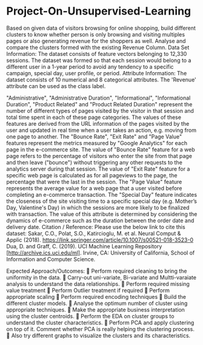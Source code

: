 # Project-On-Unsupervised-Learning
Based on given data of visitors browsing for online shopping, build different clusters to know whether person is only browsing and visiting multiples pages or also generating revenue for the shoppers as well.  Analyse and compare the clusters formed with the existing Revenue Column.
Data Set Information:
The dataset consists of feature vectors belonging to 12,330 sessions. The dataset was formed so that each session would belong to a different user in a 1-year period to avoid any tendency to a specific campaign, special day, user profile, or period.
Attribute Information:
The dataset consists of 10 numerical and 8 categorical attributes.
The 'Revenue' attribute can be used as the class label.

"Administrative", "Administrative Duration", "Informational", "Informational Duration", "Product Related" and "Product Related Duration" represent the number of different types of pages visited by the visitor in that session and total time spent in each of these page categories. 
The values of these features are derived from the URL information of the pages visited by the user and updated in real time when a user takes an action, e.g. moving from one page to another. The "Bounce Rate", "Exit Rate" and "Page Value" features represent the metrics measured by "Google Analytics" for each page in the e-commerce site. The value of "Bounce Rate" feature for a web page refers to the percentage of visitors who enter the site from that page and then leave ("bounce") without triggering any other requests to the analytics server during that session. The value of "Exit Rate" feature for a specific web page is calculated as for all pageviews to the page, the percentage that were the last in the session. The "Page Value" feature represents the average value for a web page that a user visited before completing an e-commerce transaction. The "Special Day" feature indicates the closeness of the site visiting time to a specific special day (e.g. Mother’s Day, Valentine's Day) in which the sessions are more likely to be finalized with transaction. The value of this attribute is determined by considering the dynamics of e-commerce such as the duration between the order date and delivery date. 
Citation / Reference:
Please use the below link to cite this dataset:
Sakar, C.O., Polat, S.O., Katircioglu, M. et al. Neural Comput & Applic (2018).
https://link.springer.com/article/10.1007/s00521-018-3523-0
Dua, D. and Graff, C. (2019). UCI Machine Learning Repository [http://archive.ics.uci.edu/ml]. Irvine, CA: University of California, School of Information and Computer Science.

Expected Approach/Outcomes:
	Perform required cleaning to bring the uniformity in the data.
	Carry-out uni-variate, Bi-variate and Multti-varaiate analysis to understand the data relationships.
	Perform required missing value treatment
	Perform Outlier treatment if required
	Perform appropriate scaling
	Perform required encoding techniques
	Build the different cluster models.
	Analyse the optimum number of cluster using appropriate techniques.
	Make the appropriate business interpretation using the cluster centroids.
	Perform the EDA on cluster groups to understand the cluster characteristics.
	Perform PCA and apply clustering on top of it. Comment whether PCA is really helping the clustering process.  
	Also try different graphs to visualize the clusters and its characteristics. 
